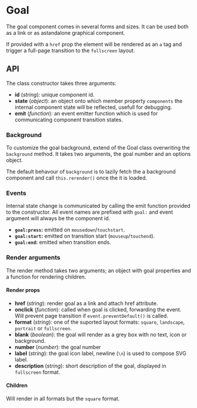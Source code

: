 # Goal

The goal component comes in several forms and sizes. It can be used both as a
link or as astandalone graphical component.

If provided with a `href` prop the element will be rendered as an `a` tag and
trigger a full-page transition to the `fullscreen` layout.

## API
The class constructor takes three arguments:

- __id__ (_string_): unique component id.
- __state__ (_object_): an object onto which member property `components` the
internal component state will be reflected, usefull for debugging.
- __emit__ (_function_): an event emitter function which is used for
communicating component transition states.

### Background
To customize the goal background, extend of the Goal class overwriting the
`background` method. It takes two arguments, the goal number and an options
object.

The default behavour of `background` is to lazily fetch the a background
component and call `this.rerender()` once the it is loaded.

### Events
Internal state change is communicated by calling the emit function provided to
the constructor. All event names are prefixed with `goal:` and event argument
will always be the component id.

- __`goal:press`:__ emitted on `mousedown`/`touchstart`.
- __`goal:start`:__ emitted on transition start (`mouseup`/`touchend`).
- __`goal:end`:__ emitted when transition ends.

### Render arguments
The render method takes two arguments; an object with goal properties and a
function for rendering children.

#### Render props

- __href__ (_string_): render goal as a link and attach href attribute.
- __onclick__ (_function_): called when goal is clicked, forwarding the event.
Will prevent page transition if `event.preventDefault()` is called.
- __format__ (_string_): one of the suported layout formats: `square`,
`landscape`, `portrait` or `fullscreen`.
- __blank__ (_boolean_): the goal will render as a grey box with no text, icon
or background.
- __number__ (_number_): the goal number
- __label__ (_string_): the goal icon label, newline (`\n`) is used to compose
SVG label.
- __description__ (_string_): short description of the goal, displayed in
`fullscreen` format.

#### Children
Will render in all formats but the `square` format.
